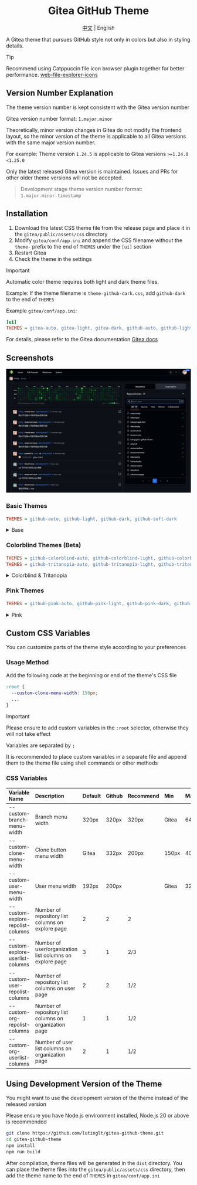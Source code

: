 <h1 align="center">Gitea GitHub Theme</h1>
<p align="center"><a href="./README.md">中文</a> | English</p>

A Gitea theme that pursues GitHub style not only in colors but also in styling details.

> [!TIP]
>
> Recommend using Catppuccin file icon browser plugin together for better performance.
> [web-file-explorer-icons](https://github.com/catppuccin/web-file-explorer-icons)

## Version Number Explanation

The theme version number is kept consistent with the Gitea version number

Gitea version number format: `1.major.minor`

Theoretically, minor version changes in Gitea do not modify the frontend layout, so the minor version of the theme is
applicable to all Gitea versions with the same major version number.

For example: Theme version `1.24.5` is applicable to Gitea versions `>=1.24.0` `<1.25.0`

Only the latest released Gitea version is maintained. Issues and PRs for other older theme versions will not be
accepted.

> Development stage theme version number format: `1.major.minor.timestamp`

## Installation

1. Download the latest CSS theme file from the release page and place it in the `gitea/public/assets/css` directory
2. Modify `gitea/conf/app.ini` and append the CSS filename without the `theme-` prefix to the end of `THEMES` under the
   `[ui]` section
3. Restart Gitea
4. Check the theme in the settings

> [!IMPORTANT]
>
> Automatic color theme requires both light and dark theme files.

Example: If the theme filename is `theme-github-dark.css`, add `github-dark` to the end of `THEMES`

Example `gitea/conf/app.ini`:

```ini
[ui]
THEMES = gitea-auto, gitea-light, gitea-dark, github-auto, github-light, github-dark, github-soft-dark
```

For details, please refer to the Gitea documentation
[Gitea docs](https://docs.gitea.com/next/administration/customizing-gitea#customizing-the-look-of-gitea)

## Screenshots

![Dashboard](screenshots/en/dashboard-en.png)

### Basic Themes

```ini
THEMES = github-auto, github-light, github-dark, github-soft-dark
```

<details>
<summary>Base</summary>
<h4>theme-github-light.css</h4>
<img src="screenshots/en/light.png"/>
<h4>theme-github-dark.css</h4>
<img src="screenshots/en/dark.png"/>
<h4>theme-github-soft-dark.css</h4>
<img src="screenshots/en/soft-dark.png"/>
</details>

### Colorblind Themes (Beta)

```ini
THEMES = github-colorblind-auto, github-colorblind-light, github-colorblind-dark
THEMES = github-tritanopia-auto, github-tritanopia-light, github-tritanopia-dark
```

<details>
<summary>Colorblind & Tritanopia</summary>
<h4>theme-github-colorblind-light.css & theme-github-tritanopia-light.css</h4>
<img src="screenshots/en/colorblind-light.png"/>
<h4>theme-github-colorblind-dark.css & theme-github-tritanopia-dark.css</h4>
<img src="screenshots/en/colorblind-dark.png"/>
</details>

### Pink Themes

```ini
THEMES = github-pink-auto, github-pink-light, github-pink-dark, github-pink-soft-dark
```

<details>
<summary>Pink</summary>
<h4>theme-github-pink-light.css</h4>
<img src="screenshots/pink/en/pink-light-en.png"/>
<h4>theme-github-pink-dark.css</h4>
<img src="screenshots/pink/en/pink-dark-en.png"/>
<h4>theme-github-pink-soft-dark.css</h4>
<img src="screenshots/pink/en/pink-soft-dark-en.png"/>
</details>

## Custom CSS Variables

You can customize parts of the theme style according to your preferences

### Usage Method

Add the following code at the beginning or end of the theme's CSS file

```css
:root {
  --custom-clone-menu-width: 150px;
  ...
}
```

> [!IMPORTANT]
>
> Please ensure to add custom variables in the `:root` selector, otherwise they will not take effect
>
> Variables are separated by `;`
>
> It is recommended to place custom variables in a separate file and append them to the theme file using shell commands
> or other methods

### CSS Variables

| Variable Name                     | Description                                              | Default | Github | Recommend | Min   | Max   |
| :-------------------------------- | :------------------------------------------------------- | :------ | :----- | :-------- | :---- | :---- |
| --custom-branch-menu-width        | Branch menu width                                        | 320px   | 320px  | 320px     | Gitea | 640px |
| --custom-clone-menu-width         | Clone button menu width                                  | Gitea   | 332px  | 200px     | 150px | 400px |
| --custom-user-menu-width          | User menu width                                          | 192px   | 200px  |           | Gitea | 320px |
| --custom-explore-repolist-columns | Number of repository list columns on explore page        | 2       | 2      | 2         |       |       |
| --custom-explore-userlist-columns | Number of user/organization list columns on explore page | 3       | 1      | 2/3       |       |       |
| --custom-user-repolist-columns    | Number of repository list columns on user page           | 2       | 2      | 1/2       |       |       |
| --custom-org-repolist-columns     | Number of repository list columns on organization page   | 1       | 1      | 1/2       |       |       |
| --custom-org-userlist-columns     | Number of user list columns on organization page         | 2       | 1      | 1/2       |       |       |

## Using Development Version of the Theme

You might want to use the development version of the theme instead of the released version

Please ensure you have Node.js environment installed, Node.js 20 or above is recommended

```bash
git clone https://github.com/lutinglt/gitea-github-theme.git
cd gitea-github-theme
npm install
npm run build
```

After compilation, theme files will be generated in the `dist` directory. You can place the theme files into the
`gitea/public/assets/css` directory, then add the theme name to the end of `THEMES` in `gitea/conf/app.ini`